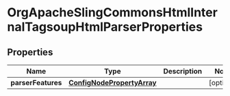 
# OrgApacheSlingCommonsHtmlInternalTagsoupHtmlParserProperties

## Properties
Name | Type | Description | Notes
------------ | ------------- | ------------- | -------------
**parserFeatures** | [**ConfigNodePropertyArray**](ConfigNodePropertyArray.md) |  |  [optional]



